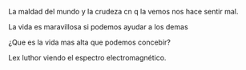 La maldad del mundo y la crudeza cn q la vemos nos hace sentir mal.  
  
La vida es maravillosa si podemos ayudar a los demas  
  
¿Que es la vida mas alta que podemos concebir?  
  
Lex luthor viendo el espectro electromagnético.